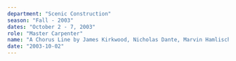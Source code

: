 ```yaml
---
department: "Scenic Construction"
season: "Fall - 2003"
dates: "October 2 - 7, 2003"
role: "Master Carpenter"
name: "A Chorus Line by James Kirkwood, Nicholas Dante, Marvin Hamlisch and Edward Kleban*"
date: "2003-10-02"
---
```

